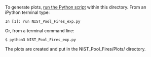 To generate plots, [run the Python script](https://github.com/MaCFP/macfp-db/wiki/Plotting-Scripts) within this directory.  From an iPython terminal type:
```
In [1]: run NIST_Pool_Fires_exp.py
```
Or, from a terminal command line:
```
$ python3 NIST_Pool_Fires_exp.py
```

The plots are created and put in the NIST_Pool_Fires/Plots/ directory.
